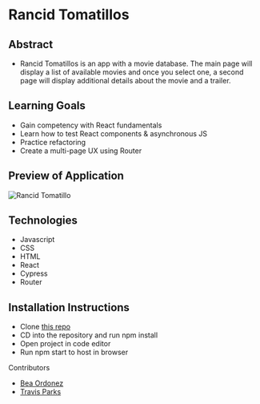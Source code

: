 # Rancid Tomatillos

## Abstract

- Rancid Tomatillos is an app with a movie database. The main page will display a list of available movies and once you select one, a second page will display additional details about the movie and a trailer. 

## Learning Goals

- Gain competency with React fundamentals
- Learn how to test React components & asynchronous JS
- Practice refactoring
- Create a multi-page UX using Router

## Preview of Application

![Rancid Tomatillo](https://media.giphy.com/media/e7OghKN8JhU6r914Wq/giphy-downsized-large.gif)





## Technologies

- Javascript
- CSS
- HTML
- React
- Cypress
- Router

## Installation Instructions
- Clone [this repo](https://github.com/bea-ordonez/RancidTomatillos)
- CD into the repository and run npm install
- Open project in code editor
- Run npm start to host in browser

Contributors

- [Bea Ordonez](https://github.com/bea-ordonez)
- [Travis Parks](https://github.com/LeftyLincoln)



